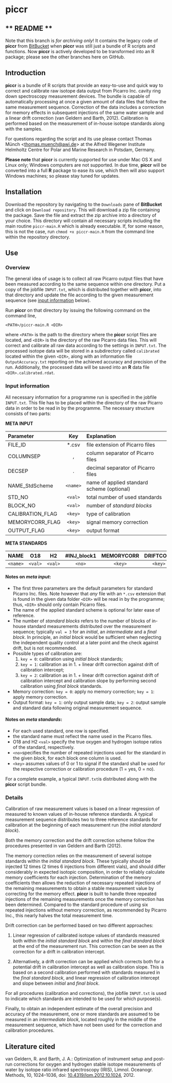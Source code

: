# piccr

## \*\* README \*\*

Note that this branch is *for archiving only*! It contains the legacy code of **piccr** from [BitBucket](https://bitbucket.org/ecus/piccr/) when **piccr** was still just a bundle of R scripts and functions. Now **piccr** is actively developed to be transformed into an R package; please see the other branches here on GitHub.

## Introduction

**piccr** is a bundle of R scripts that provide an easy-to-use and quick way to correct and calibrate raw isotope data output from Picarro Inc. cavity ring down spectroscopy measurement devices. The bundle is capable of automatically processing at once a given amount of data files that follow the same measurement sequence. Correction of the data includes a correction for memory effects in subsequent injections of the same water sample and a linear drift correction (van Geldern and Barth, 2012). Calibration is performed based on the measurement of in-house isotope standards along with the samples.

For questions regarding the script and its use please contact Thomas Münch <<thomas.muench@awi.de>> at the Alfred Wegener Institute Helmholtz Centre for Polar and Marine Research in Potsdam, Germany.

**Please note** that **piccr** is currently supported for use under Mac OS X and Linux only; Windows computers are not supported. In due time, **piccr** will be converted into a full **R** package to ease its use, which then will also support Windows machines; so please stay tuned for updates.

## Installation

Download the repository by navigating to the `Downloads` pane of **BitBucket** and click on `Download repository`. This will download a zip file containing the package. Save the file and extract the zip archive into a directory of your choice. This directory will contain all necessary scripts including the main routine `piccr-main.R` which is already executable. If, for some reason, this is not the case, run `chmod +x piccr-main.R` from the command line within the repository directory.

## Use

### Overview

The general idea of usage is to collect all raw Picarro output files that have been measured according to the same sequence within one directory. Put a copy of the jobfile `INPUT.txt`, which is distributed together with **piccr**, into that directory and update the file according to the given measurement sequence (see [input information](#markdown-header-input-information) below).

Run **piccr** on that directory by issuing the following command on the command line,

```
<PATH>/piccr-main.R <DIR>
```

where `<PATH>` is the path to the directory where the **piccr** script files are located, and `<DIR>` is the directory of the raw Picarro data files. This will correct and calibrate all raw data according to the settings in `INPUT.txt`. The processed isotope data will be stored in a subdirectory called `calibrated` located within the given `<DIR>`, along with an information file `OutputAccuracy.txt` reporting on the achieved accuracy and precision of the run. Additionally, the processed data  will be saved into an **R** data file `<DIR>.calibrated.rdat`.

### Input information

All necessary information for a programme run is specified in the jobfile `INPUT.txt`. This file has to be placed within the directory of the raw Picarro data in order to be read in by the programme. The necessary structure consists of two parts:

**META INPUT**

Parameter  | Key     |  Explanation 
:--------- | :-----: | :-----
FILE_ID    | *.csv   | file extension of Picarro files
COLUMNSEP  | ,       | column separator of Picarro files
DECSEP     |    .    | decimal separator of Picarro files
NAME_StdScheme |    `<name>` | name of applied standard scheme (optional)
STD_NO       |    `<val>`    | total number of used standards
BLOCK_NO   |    `<val>`    | number of *standard blocks*
CALIBRATION_FLAG| `<key>` | type of calibration
MEMORYCORR_FLAG    | `<key>` |signal memory correction
OUTPUT_FLAG    | `<key>` |output format

**META STANDARDS**

NAME | O18 | H2 | #INJ_block1 | MEMORYCORR | DRIFTCORR | CALIBRATION
:--- | :---: | :---: | :---: | :---: | :---: | :---:
`<name>` | `<val>` | `<val>` | `<no>` | `<key>` | `<key>` | `<key>`

#### Notes on *meta input*:

* The first three parameters are the default parameters for standard Picarro Inc. files. Note however that *any* file with an `*.csv` extension that is found in the given data  folder `<DIR>` will be read in by the programme; thus, `<DIR>` should only contain Picarro files.
* The name of the applied standard scheme is optional for later ease of reference.
* The number of *standard blocks* refers to the number of blocks of in-house standard measurements distributed over the measurement sequence; typically `val = 3` for an *initial*, an *intermediate* and a *final block*. In principle, an *initial block* would be sufficient when neglecting the independent quality control at a later point and the check against drift, but is not recommended.
* Possible types of calibration are:
  1. `key = 0`: calibration using *initial block* standards;
  2. `key = 1`: calibration as in 1. + linear drift correction against drift of calibration intercept;
  3. `key = 2`: calibration as in 1. + linear drift correction against drift of calibration intercept and calibration slope by performing second calibration using *final block* standards.
* Memory correction: `key = 0`: apply no memory correction; `key = 1`: apply memory correction.
* Output format: `key = 1`: only output sample data; `key = 2`: output sample and standard data following original measurement sequence.

#### Notes on *meta standards*:
* For each used standard, one row is specified.
* the standard name must reflect the name used in the Picarro files.
* O18 and H2 `<val>` specify the true oxygen and hydrogen isotope ratios of the standard, respectively.
* `<no>`specifies the number of repeated injections used for the standard in the given *block*, for each block one column is used.
* `<key>` assumes values of 0 or 1 to signal if the standard shall be used for the respective correction or calibration procedure (1 = yes, 0 = no).

For a complete example, a typical `INPUT.txt`is distributed along with the **piccr** script bundle.

### Details

Calibration of raw measurement values is based on a linear regression of measured to known values of in-house reference standards. A typical measurement sequence distributes two to three reference standards for calibration at the beginning of each measurement run (the *initial standard block*).

Both the memory correction and the drift correction scheme follow the procedures presented in van Geldern and Barth (2012).

The memory correction relies on the measurement of several isotope standards within the *initial standard block*. These typically should be injected 12 times (2 times 6 injections from different vials), and should differ considerably in expected isotopic composition, in order to reliably calculate memory coefficients for each injection. Determination of the memory coefficients then allows the reduction of necessary repeated injections of the remaining measurements to obtain a stable measurement value by correcting for the memory effect. **piccr** is built to handle three repeated injections of the remaining measurements once the memory correction has been determined. Compared to the standard procedure of using six repeated injections without memory correction, as recommended by Picarro Inc., this nearly halves the total measurement time.

Drift correction can be performed based on two different approaches:

1. Linear regression of calibrated isotope values of standards measured both within the *initial standard block* and within the *final standard block* at the end of the measurement run. This correction can be seen as the correction for a drift in calibration intercept.

2. Alternatively, a drift correction can be applied which corrects both for a potential drift in calibration intercept as well as calibration slope. This is based on a second calibration performed with standards measured in the *final standard block*, and linear regression of calibration intercept and slope between *initial* and *final block*.

For all procedures (calibration and corrections), the jobfile `INPUT.txt` is used to indicate which standards are intended to be used for which purpose(s).

Finally, to obtain an independent estimate of the overall precision and accuracy of the measurement, one or more standards are assumed to be measured in an *intermediate block*, located roughly in the middle of the measurement sequence, which have not been used for the correction and calibration procedures.

## Literature cited

van Geldern, R. and Barth, J. A.: Optimization of instrument setup and post-run corrections for oxygen and hydrogen stable isotope measurements of water by isotope ratio infrared spectroscopy (IRIS), Limnol. Oceanogr. Methods, 10, 1024–1036, doi: [10.4319/lom.2012.10.1024](https://doi.org/10.4319/lom.2012.10.1024), 2012.

